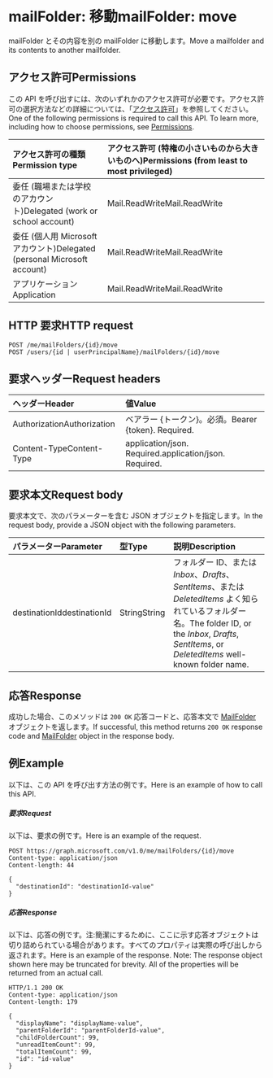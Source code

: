 # <a name="mailfolder-move"></a><span data-ttu-id="21e1c-101">mailFolder: 移動</span><span class="sxs-lookup"><span data-stu-id="21e1c-101">mailFolder: move</span></span>

<span data-ttu-id="21e1c-102">mailFolder とその内容を別の mailFolder に移動します。</span><span class="sxs-lookup"><span data-stu-id="21e1c-102">Move a mailfolder and its contents to another mailfolder.</span></span>

## <a name="permissions"></a><span data-ttu-id="21e1c-103">アクセス許可</span><span class="sxs-lookup"><span data-stu-id="21e1c-103">Permissions</span></span>
<span data-ttu-id="21e1c-p101">この API を呼び出すには、次のいずれかのアクセス許可が必要です。アクセス許可の選択方法などの詳細については、「[アクセス許可](../../../concepts/permissions_reference.md)」を参照してください。</span><span class="sxs-lookup"><span data-stu-id="21e1c-p101">One of the following permissions is required to call this API. To learn more, including how to choose permissions, see [Permissions](../../../concepts/permissions_reference.md).</span></span>

|<span data-ttu-id="21e1c-106">アクセス許可の種類</span><span class="sxs-lookup"><span data-stu-id="21e1c-106">Permission type</span></span>      | <span data-ttu-id="21e1c-107">アクセス許可 (特権の小さいものから大きいものへ)</span><span class="sxs-lookup"><span data-stu-id="21e1c-107">Permissions (from least to most privileged)</span></span>              |
|:--------------------|:---------------------------------------------------------|
|<span data-ttu-id="21e1c-108">委任 (職場または学校のアカウント)</span><span class="sxs-lookup"><span data-stu-id="21e1c-108">Delegated (work or school account)</span></span> | <span data-ttu-id="21e1c-109">Mail.ReadWrite</span><span class="sxs-lookup"><span data-stu-id="21e1c-109">Mail.ReadWrite</span></span>    |
|<span data-ttu-id="21e1c-110">委任 (個人用 Microsoft アカウント)</span><span class="sxs-lookup"><span data-stu-id="21e1c-110">Delegated (personal Microsoft account)</span></span> | <span data-ttu-id="21e1c-111">Mail.ReadWrite</span><span class="sxs-lookup"><span data-stu-id="21e1c-111">Mail.ReadWrite</span></span>    |
|<span data-ttu-id="21e1c-112">アプリケーション</span><span class="sxs-lookup"><span data-stu-id="21e1c-112">Application</span></span> | <span data-ttu-id="21e1c-113">Mail.ReadWrite</span><span class="sxs-lookup"><span data-stu-id="21e1c-113">Mail.ReadWrite</span></span> |

## <a name="http-request"></a><span data-ttu-id="21e1c-114">HTTP 要求</span><span class="sxs-lookup"><span data-stu-id="21e1c-114">HTTP request</span></span>
<!-- { "blockType": "ignored" } -->
```http
POST /me/mailFolders/{id}/move
POST /users/{id | userPrincipalName}/mailFolders/{id}/move
```
## <a name="request-headers"></a><span data-ttu-id="21e1c-115">要求ヘッダー</span><span class="sxs-lookup"><span data-stu-id="21e1c-115">Request headers</span></span>
| <span data-ttu-id="21e1c-116">ヘッダー</span><span class="sxs-lookup"><span data-stu-id="21e1c-116">Header</span></span>       | <span data-ttu-id="21e1c-117">値</span><span class="sxs-lookup"><span data-stu-id="21e1c-117">Value</span></span> |
|:---------------|:--------|
| <span data-ttu-id="21e1c-118">Authorization</span><span class="sxs-lookup"><span data-stu-id="21e1c-118">Authorization</span></span>  | <span data-ttu-id="21e1c-p102">ベアラー {トークン}。必須。</span><span class="sxs-lookup"><span data-stu-id="21e1c-p102">Bearer {token}. Required.</span></span>  |
| <span data-ttu-id="21e1c-121">Content-Type</span><span class="sxs-lookup"><span data-stu-id="21e1c-121">Content-Type</span></span>  | <span data-ttu-id="21e1c-p103">application/json. Required.</span><span class="sxs-lookup"><span data-stu-id="21e1c-p103">application/json. Required.</span></span>  |

## <a name="request-body"></a><span data-ttu-id="21e1c-124">要求本文</span><span class="sxs-lookup"><span data-stu-id="21e1c-124">Request body</span></span>
<span data-ttu-id="21e1c-125">要求本文で、次のパラメーターを含む JSON オブジェクトを指定します。</span><span class="sxs-lookup"><span data-stu-id="21e1c-125">In the request body, provide a JSON object with the following parameters.</span></span>

| <span data-ttu-id="21e1c-126">パラメーター</span><span class="sxs-lookup"><span data-stu-id="21e1c-126">Parameter</span></span>    | <span data-ttu-id="21e1c-127">型</span><span class="sxs-lookup"><span data-stu-id="21e1c-127">Type</span></span>   |<span data-ttu-id="21e1c-128">説明</span><span class="sxs-lookup"><span data-stu-id="21e1c-128">Description</span></span>|
|:---------------|:--------|:----------|
|<span data-ttu-id="21e1c-129">destinationId</span><span class="sxs-lookup"><span data-stu-id="21e1c-129">destinationId</span></span>|<span data-ttu-id="21e1c-130">String</span><span class="sxs-lookup"><span data-stu-id="21e1c-130">String</span></span>|<span data-ttu-id="21e1c-131">フォルダー ID、または *Inbox*、*Drafts*、*SentItems*、または *DeletedItems* よく知られているフォルダー名。</span><span class="sxs-lookup"><span data-stu-id="21e1c-131">The folder ID, or the *Inbox*, *Drafts*, *SentItems*, or *DeletedItems* well-known folder name.</span></span>|

## <a name="response"></a><span data-ttu-id="21e1c-132">応答</span><span class="sxs-lookup"><span data-stu-id="21e1c-132">Response</span></span>

<span data-ttu-id="21e1c-133">成功した場合、このメソッドは `200 OK` 応答コードと、応答本文で [MailFolder](../resources/mailfolder.md) オブジェクトを返します。</span><span class="sxs-lookup"><span data-stu-id="21e1c-133">If successful, this method returns `200 OK` response code and [MailFolder](../resources/mailfolder.md) object in the response body.</span></span>

## <a name="example"></a><span data-ttu-id="21e1c-134">例</span><span class="sxs-lookup"><span data-stu-id="21e1c-134">Example</span></span>
<span data-ttu-id="21e1c-135">以下は、この API を呼び出す方法の例です。</span><span class="sxs-lookup"><span data-stu-id="21e1c-135">Here is an example of how to call this API.</span></span>
##### <a name="request"></a><span data-ttu-id="21e1c-136">要求</span><span class="sxs-lookup"><span data-stu-id="21e1c-136">Request</span></span>
<span data-ttu-id="21e1c-137">以下は、要求の例です。</span><span class="sxs-lookup"><span data-stu-id="21e1c-137">Here is an example of the request.</span></span>
<!-- {
  "blockType": "request",
  "name": "mailfolder_move"
}-->
```http
POST https://graph.microsoft.com/v1.0/me/mailFolders/{id}/move
Content-type: application/json
Content-length: 44

{
  "destinationId": "destinationId-value"
}
```

##### <a name="response"></a><span data-ttu-id="21e1c-138">応答</span><span class="sxs-lookup"><span data-stu-id="21e1c-138">Response</span></span>
<span data-ttu-id="21e1c-p104">以下は、応答の例です。注:簡潔にするために、ここに示す応答オブジェクトは切り詰められている場合があります。すべてのプロパティは実際の呼び出しから返されます。</span><span class="sxs-lookup"><span data-stu-id="21e1c-p104">Here is an example of the response. Note: The response object shown here may be truncated for brevity. All of the properties will be returned from an actual call.</span></span>
<!-- {
  "blockType": "response",
  "truncated": true,
  "@odata.type": "microsoft.graph.mailFolder"
} -->
```http
HTTP/1.1 200 OK
Content-type: application/json
Content-length: 179

{
  "displayName": "displayName-value",
  "parentFolderId": "parentFolderId-value",
  "childFolderCount": 99,
  "unreadItemCount": 99,
  "totalItemCount": 99,
  "id": "id-value"
}
```

<!-- uuid: 8fcb5dbc-d5aa-4681-8e31-b001d5168d79
2015-10-25 14:57:30 UTC -->
<!-- {
  "type": "#page.annotation",
  "description": "mailFolder: move",
  "keywords": "",
  "section": "documentation",
  "tocPath": ""
}-->
